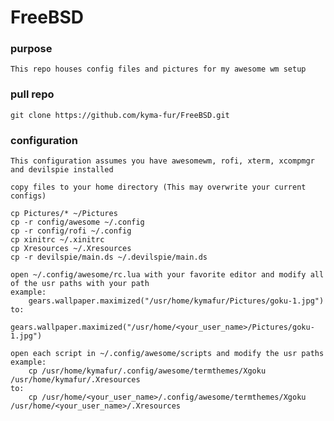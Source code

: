 # FreeBSD

### purpose
    This repo houses config files and pictures for my awesome wm setup

### pull repo
    git clone https://github.com/kyma-fur/FreeBSD.git

### configuration
    This configuration assumes you have awesomewm, rofi, xterm, xcompmgr and devilspie installed

    copy files to your home directory (This may overwrite your current configs)

    cp Pictures/* ~/Pictures
    cp -r config/awesome ~/.config
    cp -r config/rofi ~/.config
    cp xinitrc ~/.xinitrc
    cp Xresources ~/.Xresources
    cp -r devilspie/main.ds ~/.devilspie/main.ds

    open ~/.config/awesome/rc.lua with your favorite editor and modify all of the usr paths with your path
    example: 
        gears.wallpaper.maximized("/usr/home/kymafur/Pictures/goku-1.jpg")
    to:
        gears.wallpaper.maximized("/usr/home/<your_user_name>/Pictures/goku-1.jpg")

    open each script in ~/.config/awesome/scripts and modify the usr paths
    example:
        cp /usr/home/kymafur/.config/awesome/termthemes/Xgoku /usr/home/kymafur/.Xresources
    to:
        cp /usr/home/<your_user_name>/.config/awesome/termthemes/Xgoku /usr/home/<your_user_name>/.Xresources


